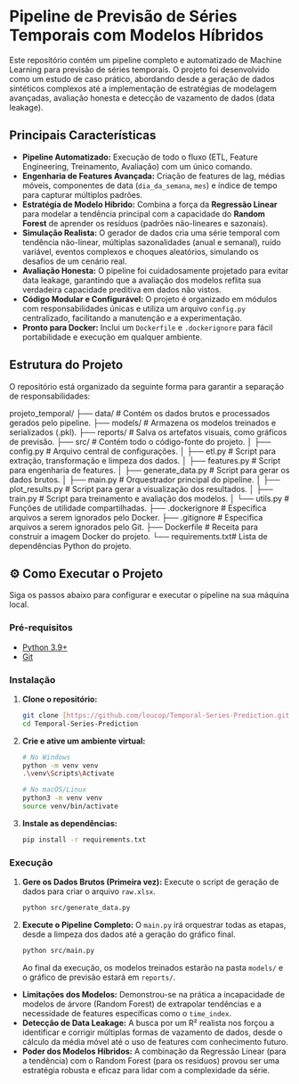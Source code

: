 # Pipeline de Previsão de Séries Temporais com Modelos Híbridos

Este repositório contém um pipeline completo e automatizado de Machine Learning para previsão de séries temporais. O projeto foi desenvolvido como um estudo de caso prático, abordando desde a geração de dados sintéticos complexos até a implementação de estratégias de modelagem avançadas, avaliação honesta e detecção de vazamento de dados (data leakage).

## Principais Características

* **Pipeline Automatizado:** Execução de todo o fluxo (ETL, Feature Engineering, Treinamento, Avaliação) com um único comando.
* **Engenharia de Features Avançada:** Criação de features de lag, médias móveis, componentes de data (`dia_da_semana`, `mes`) e índice de tempo para capturar múltiplos padrões.
* **Estratégia de Modelo Híbrido:** Combina a força da **Regressão Linear** para modelar a tendência principal com a capacidade do **Random Forest** de aprender os resíduos (padrões não-lineares e sazonais).
* **Simulação Realista:** O gerador de dados cria uma série temporal com tendência não-linear, múltiplas sazonalidades (anual e semanal), ruído variável, eventos complexos e choques aleatórios, simulando os desafios de um cenário real.
* **Avaliação Honesta:** O pipeline foi cuidadosamente projetado para evitar data leakage, garantindo que a avaliação dos modelos reflita sua verdadeira capacidade preditiva em dados não vistos.
* **Código Modular e Configurável:** O projeto é organizado em módulos com responsabilidades únicas e utiliza um arquivo `config.py` centralizado, facilitando a manutenção e a experimentação.
* **Pronto para Docker:** Inclui um `Dockerfile` e `.dockerignore` para fácil portabilidade e execução em qualquer ambiente.

## Estrutura do Projeto

O repositório está organizado da seguinte forma para garantir a separação de responsabilidades:

projeto_temporal/
├── data/         # Contém os dados brutos e processados gerados pelo pipeline.
├── models/       # Armazena os modelos treinados e serializados (.pkl).
├── reports/      # Salva os artefatos visuais, como gráficos de previsão.
├── src/          # Contém todo o código-fonte do projeto.
│   ├── config.py         # Arquivo central de configurações.
│   ├── etl.py            # Script para extração, transformação e limpeza dos dados.
│   ├── features.py       # Script para engenharia de features.
│   ├── generate_data.py  # Script para gerar os dados brutos.
│   ├── main.py           # Orquestrador principal do pipeline.
│   ├── plot_results.py   # Script para gerar a visualização dos resultados.
│   ├── train.py          # Script para treinamento e avaliação dos modelos.
│   └── utils.py          # Funções de utilidade compartilhadas.
├── .dockerignore   # Especifica arquivos a serem ignorados pelo Docker.
├── .gitignore      # Especifica arquivos a serem ignorados pelo Git.
├── Dockerfile      # Receita para construir a imagem Docker do projeto.
└── requirements.txt# Lista de dependências Python do projeto.


## ⚙️ Como Executar o Projeto

Siga os passos abaixo para configurar e executar o pipeline na sua máquina local.

### Pré-requisitos

* [Python 3.9+](https://www.python.org/downloads/)
* [Git](https://git-scm.com/downloads/)

### Instalação

1.  **Clone o repositório:**
    ```bash
    git clone [https://github.com/loucop/Temporal-Series-Prediction.git](https://github.com/loucop/Temporal-Series-Prediction.git)
    cd Temporal-Series-Prediction
    ```

2.  **Crie e ative um ambiente virtual:**
    ```bash
    # No Windows
    python -m venv venv
    .\venv\Scripts\Activate

    # No macOS/Linux
    python3 -m venv venv
    source venv/bin/activate
    ```

3.  **Instale as dependências:**
    ```bash
    pip install -r requirements.txt
    ```

### Execução

1.  **Gere os Dados Brutos (Primeira vez):**
    Execute o script de geração de dados para criar o arquivo `raw.xlsx`.
    ```bash
    python src/generate_data.py
    ```

2.  **Execute o Pipeline Completo:**
    O `main.py` irá orquestrar todas as etapas, desde a limpeza dos dados até a geração do gráfico final.
    ```bash
    python src/main.py
    ```

    Ao final da execução, os modelos treinados estarão na pasta `models/` e o gráfico de previsão estará em `reports/`.

* **Limitações dos Modelos:** Demonstrou-se na prática a incapacidade de modelos de árvore (Random Forest) de extrapolar tendências e a necessidade de features específicas como o `time_index`.
* **Detecção de Data Leakage:** A busca por um R² realista nos forçou a identificar e corrigir múltiplas formas de vazamento de dados, desde o cálculo da média móvel até o uso de features com conhecimento futuro.
* **Poder dos Modelos Híbridos:** A combinação da Regressão Linear (para a tendência) com o Random Forest (para os resíduos) provou ser uma estratégia robusta e eficaz para lidar com a complexidade da série.
